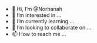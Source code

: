 - 👋 Hi, I’m @Norhanah
- 👀 I’m interested in ...
- 🌱 I’m currently learning ...
- 💞️ I’m looking to collaborate on ...
- 📫 How to reach me ...

<!---
Norhanah/Norhanah is a ✨ special ✨ repository because its `README.md` (this file) appears on your GitHub profile.
You can click the Preview link to take a look at your changes.
--->
